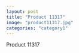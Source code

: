 ```yaml
---
layout: post
title: "Product 11317"
image: "product11317.jpg"
categories: "category1"
---
```

Product 11317
